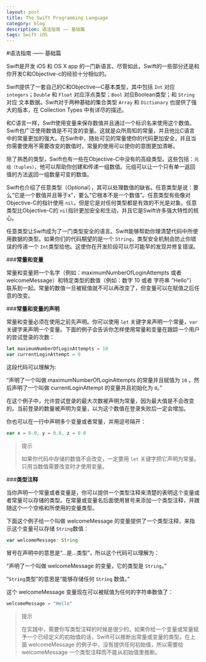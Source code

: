 ```yaml
---
layout: post
title: The Swift Programming Language
category: blog
description: 语法指南 —— 基础篇
tags: Swift iOS
---
```


#语法指南 —— 基础篇

Swift是开发 iOS 和 OS X app 的一门新语言。尽管如此，Swift的一些部分还是和你开发C和Objective-c的经验十分相似的。

Swift提供了一套自己的C和Objective—C基本类型，其中包括 `Int` 对应 `integers`；`Double` 和 `Float` 对应浮点类型；`Bool` 对应Boolean类型；和 `String` 对应 文本数据。Swift对于两种基础的集合类型 `Array` 和 `Dictionary` 也提供了强大的版本，在 Collection Types 中有详尽的描述。

和C语言一样，Swift使用变量来保存数值并且通过一个标识名来使用这个数值。Swift也广泛使用数值是不可变的变量。这就是众所周知的常量，并且他比C语言中的常量更加的强大。在Swift中，随处可见的常量使你的代码更加安全，并且当你需要使用不需要改变的数值时，常量的使用可以使你的意图更加清晰。

除了熟悉的类型，Swift也有一些在Objective-C中没有的高级类型。这些包括：`元组（tuples）`，他可以帮助你创建和传递一组数值。元组可以让一个只有单一返回值的方法返回一组数量可变的数值。

Swift也介绍了任意类型（Optional），其可以处理数值的缺省。任意类型是说：要么“它是一个数值并且等于x”，要么“它根本不是一个数值”。任意类型有些像对Objective-C的指针使用 `nil`，但是它是对任何类型都是有效的不光是对象。任意类型比Objective-C的 `nil`指针更加安全和生动，并且它是Swift许多强大特性的核心。

任意类型让Swift成为了一门类型安全的语言。Swift能够帮助你理清楚代码中所使用数据的类型。如果你们的代码期望的是一个 `String`，类型安全机制会防止你错误的传递一个 `Int`类型给他。这使你在开发阶段可以尽可能早的发现并修复错误。

###**常量和变量**

常量和变量把一个名字（例如：maximumNumberOfLoginAttempts 或者 welcomeMessage）和特定类型的数值（例如：数字 10 或者 字符串 "Hello"）联系到一起。常量的数值一旦被赋值就不可以再改变了，但变量可以在赋值之后任意的改变。

###**常量和变量的声明**

常量和变量必须在使用之前先声明。你可以使用 `let` 关键字来声明一个常量，`var` 关键字来声明一个变量。下面的例子会告诉你怎样使用常量和变量在跟踪一个用户的尝试登录的次数：

```javascript
let maximumNumberOfLoginAttempts = 10
var currentLoginAttempt = 0
```

这段代码可以理解为:

“声明了一个叫做 maximumNumberOfLoginAttempts 的常量并且赋值为 `10` 。然后声明了一个叫做 currentLoginAttempt 的变量并且初始化为 `0`。”

在这个例子中，允许尝试登录的最大次数被声明为常量，因为最大值是不会改变的。当前登录的数量被声明为变量，以为这个数值在登录失败后一定会增加。

你也可以在一行中声明多个变量或者常量，并用逗号隔开：

```javascript
var x = 0.0, y = 0.0, z = 0.0
```

> 提示
>
>如果你代码中存储的数值不会改变，一定要用 `let` 关键字把它声明为常量。只用当数值需要改变时才使用变量。

###**类型注释**

当你声明一个常量或者变量是，你可以提供一个类型注释来清楚的表明这个变量或者常量可以存储的类型。在常量或变量名后面使用冒号来添加一个类型注释，并跟随这个一个空格和所使用的变量类型。

下面这个例子给一个叫做 welcomeMessage 的变量提供了一个类型注释，来指示这个变量可以存储 `String`数值：

```javascript
var welcomeMessage: String
```

冒号在声明中的意思是“...是...类型”，所以这个代码可以理解为：

“声明了一个叫做 welcomeMessage 的变量，它的类型是 `String`。”

“`String`类型”的意思是“能够存储任何 `String` 数值。”

这个 welcomeMessage 变量现在可以被赋值为任何的字符串数值了：

```javascript
welcomeMessage = "Hello"
```

> 提示
>
>在实践中，需要你写类型注释的时候是很少的。如果你给一个变量或常量赋予一个已经定义的初始值的话，Swift可以推断出常量或变量的类型。在上面 welcomeMessage 的例子中，没有提供任何初始值，所以需要给 welcomeMessage 一个类型注释而不能从初始值里推断。

